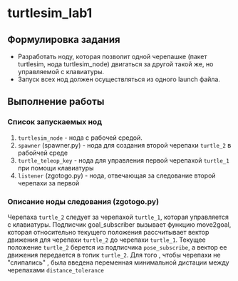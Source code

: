 # turtlesim_lab1
## Формулировка задания
- Разработать ноду, которая позволит одной черепашке (пакет turtlesim, нода turtlesim_node) двигаться за другой такой же, но управляемой с клавиатуры.
- Запуск всех нод должен осуществляться из одного launch файла.
## Выполнение работы 
### Список запускаемых нод
1. `turtlesim_node` -  нода с рабочей средой.
2. `spawner` (spawner.py) - нода для создания второй черепахи `turtle_2` в рабойчей среде
3. `turtle_teleop_key` - нода для управления первой черепахой `turtle_1` при помощи клавиатуры
4. `listener` (zgotogo.py) - нода, отвечающая за следование второй черепахи за первой
### Описание ноды следования (zgotogo.py)
  Черепаха `turtle_2` следует за черепахой `turtle_1`, которая управляется с клавиатуры.
  Подписчик goal_subscriber вызывает функцию move2goal, которая относительно текущего положения рассчитывает вектор движения для черепахи `turtle_2` до черепахи `turtle_1`. Текущее положение `turtle_2` берется из подписчика `pose_subscribe`, а вектор ее движения передается в топик `turtle_2`. Для того , чтобы черепахи не "слипались" , была введена переменная минимальной дистации между черепахами `distance_tolerance`
 
  
  

